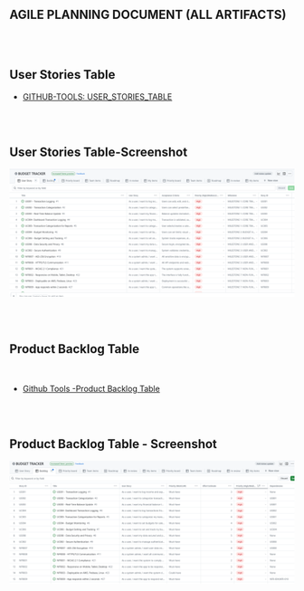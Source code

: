 ## AGILE PLANNING DOCUMENT (ALL ARTIFACTS)

<br>
<br>

## User Stories Table
- [GITHUB-TOOLS: USER_STORIES_TABLE](https://github.com/users/Wareezy/projects/9)
<br>
<br>

## User Stories Table-Screenshot
![Application Screenshot](Table_Artifacts/USER_STORIES.PNG)

<br>
<br>

## Product Backlog Table
<br>

- [Github Tools -Product Backlog Table](https://github.com/users/Wareezy/projects/9/views/1)
<br>
<br>

## Product Backlog Table - Screenshot

![Application Screenshot](Table_Artifacts/BACKLOG.PNG)
